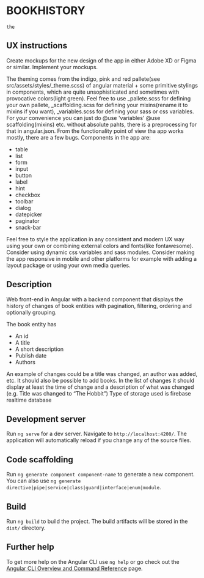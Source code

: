 # BOOKHISTORY
    the

## UX instructions

Create mockups for the new design of the app in either Adobe XD or Figma or similar.
Implement your mockups.

The theming comes from the indigo, pink and red pallete(see src/assets/styles/_theme.scss) of angular material + some primitive stylings in components, which are quite unsophisticated and sometimes with provocative colors(light green). 
Feel free to use _pallete.scss for defining your own pallete, _scaffolding.scss for defining your mixins(rename it to mixins if you want), _variables.scss for defining your sass or css variables.
For your convenience you can just do @use 'variables' @use scaffolding(mixins) etc. without absolute pahts, there is a preprocessing for that in angular.json.
From the functionality point of view tha app works mostly, there are a few bugs. 
Components in the app are:
-	table
-	list
-	form
-	input
-	button
-	label
-	hint
-	checkbox
-	toolbar
-	dialog
-	datepicker
-	paginator
-	snack-bar

Feel free to style the application in any consistent and modern UX way using your own or combining external colors and fonts(like fontawesome).  
Consider using dynamic css variables and sass modules. 
Consider making the app responsive in mobile and other platforms for example with adding a layout package or using your own media queries.

## Description

Web front-end in Angular with a backend component that displays the history of changes of book entities with pagination, filtering, ordering and optionally grouping.

The book entity has 
-	An id
-	A title
-	A short description
-	Publish date
-	Authors

An example of changes could be a title was changed, an author was added, etc. It should also be possible to add books.
In the list of changes it should display at least the time of change and a description of what was changed (e.g. Title was changed to “The Hobbit”)
Type of storage used is firebase realtime database

## Development server

Run `ng serve` for a dev server. Navigate to `http://localhost:4200/`. The application will automatically reload if you change any of the source files.

## Code scaffolding

Run `ng generate component component-name` to generate a new component. You can also use `ng generate directive|pipe|service|class|guard|interface|enum|module`.

## Build

Run `ng build` to build the project. The build artifacts will be stored in the `dist/` directory.

## Further help

To get more help on the Angular CLI use `ng help` or go check out the [Angular CLI Overview and Command Reference](https://angular.io/cli) page.
